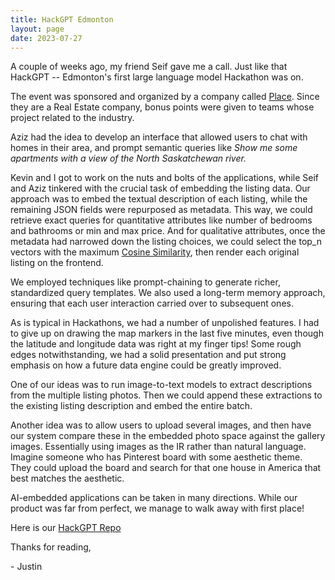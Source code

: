 ```yaml
---
title: HackGPT Edmonton
layout: page
date: 2023-07-27
---
```


A couple of weeks ago, my friend Seif gave me a call. Just like that HackGPT --  Edmonton's first large language model Hackathon was on.

The event was sponsored and organized by a company called [Place](https://place.com). Since they are a Real Estate company, bonus points were given to teams whose project related to the industry. 

Aziz had the idea to develop an interface that allowed users to chat with homes in their area, and prompt semantic queries like *Show me some apartments with a view of the North Saskatchewan river.* 

Kevin and I got to work on the nuts and bolts of the applications, while Seif and Aziz tinkered with the crucial task of embedding the listing data. Our approach was to embed the textual description of each listing, while the remaining JSON fields were repurposed as metadata. This way, we could retrieve exact queries for quantitative attributes like number of bedrooms and bathrooms or min and max price. And for qualitative attributes, once the metadata had narrowed down the listing choices, we could select the top_n vectors with the maximum [Cosine Similarity](https://), then render each original listing on the frontend.  

We employed techniques like prompt-chaining to generate richer, standardized query templates. We also used a long-term memory approach, ensuring that each user interaction carried over to subsequent ones.

As is typical in Hackathons, we had a number of unpolished features. I had to give up on drawing the map markers in the last five minutes, even though the latitude and longitude data was right at my finger tips! Some rough edges notwithstanding, we had a solid presentation and put strong emphasis on how a future data engine could be greatly improved.  

One of our ideas was to run image-to-text models to extract descriptions from the 
multiple listing photos. Then we could append these extractions to the existing listing description and embed the entire batch. 

Another idea was to allow users to upload several images, and then have our system compare these in the embedded photo space against the gallery images. Essentially using images as the IR rather than natural language. Imagine someone who has Pinterest board with some aesthetic theme. They could upload the board and search for that one house in America that best matches the aesthetic. 

AI-embedded applications can be taken in many directions. While our product was far from perfect, we manage to walk away with first place! 

Here is our [HackGPT Repo](https://github.com/JustinMeimar/hack-gpt)

Thanks for reading,

\- Justin